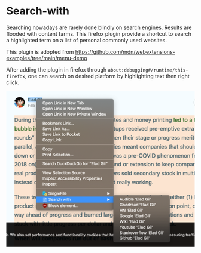 # Search-with

Searching nowadays are rarely done blindly on search engines. Results are flooded with content farms.
This firefox plugin provide a shortcut to search a highlighted term on a list of personal commonly used websites.

This plugin is adopted from https://github.com/mdn/webextensions-examples/tree/main/menu-demo

After adding the plugin in firefox through `about:debugging#/runtime/this-firefox`, one can search on desired platform by highlighting text then right click.

![Demo screenshot](https://raw.githubusercontent.com/kmcheung12/search-with/main/screenshot.png)
